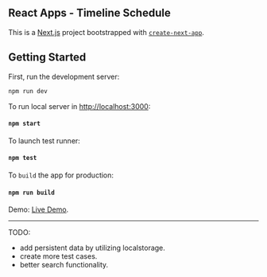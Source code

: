 ## React Apps - Timeline Schedule

This is a [Next.js](https://nextjs.org/) project bootstrapped with [`create-next-app`](https://github.com/vercel/next.js/tree/canary/packages/create-next-app).

## Getting Started

First, run the development server:

```bash
npm run dev
```

To run local server in [http://localhost:3000](http://localhost:3000):
#### `npm start`

To launch test runner:
#### `npm test`

To `build` the app for production:
#### `npm run build`

Demo: [Live Demo](https://timeline-schedule-test.vercel.app/).

------------------------------

TODO:
- add persistent data by utilizing localstorage.
- create more test cases.
- better search functionality.

